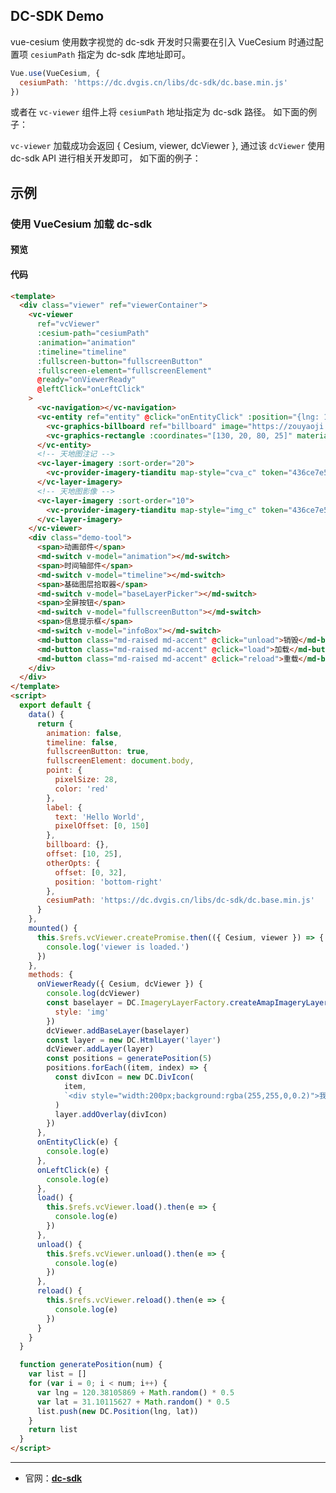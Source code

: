 ## DC-SDK Demo

vue-cesium 使用数字视觉的 dc-sdk 开发时只需要在引入 VueCesium 时通过配置项 `cesiumPath` 指定为 dc-sdk 库地址即可。

```js
Vue.use(VueCesium, {
  cesiumPath: 'https://dc.dvgis.cn/libs/dc-sdk/dc.base.min.js'
})
```
或者在 `vc-viewer` 组件上将 `cesiumPath` 地址指定为 dc-sdk 路径。 如下面的例子：

`vc-viewer` 加载成功会返回 { Cesium, viewer, dcViewer }, 通过该 `dcViewer` 使用 dc-sdk API 进行相关开发即可， 如下面的例子：

## 示例

### 使用 VueCesium 加载 dc-sdk

#### 预览

<doc-preview>
  <template>
    <div class="viewer" ref="viewerContainer">
      <vc-viewer
        ref="vcViewer"
        :cesium-path="cesiumPath"
        :animation="animation"
        :timeline="timeline"
        :fullscreen-button="fullscreenButton"
        :fullscreen-element="fullscreenElement"
        @ready="onViewerReady"
        @leftClick="onLeftClick"
      >
        <vc-navigation></vc-navigation>
        <vc-entity ref="entity" @click="onEntityClick" :position="{lng: 108, lat: 32}" :point="point" :label="label">
          <vc-graphics-billboard ref="billboard" image="https://zouyaoji.top/vue-cesium/favicon.png"></vc-graphics-billboard>
          <vc-graphics-rectangle :coordinates="[130, 20, 80, 25]" material="green"></vc-graphics-rectangle>
        </vc-entity>
        <!-- 天地图注记 -->
        <vc-layer-imagery :sort-order="20">
          <vc-provider-imagery-tianditu map-style="cva_c" token="436ce7e50d27eede2f2929307e6b33c0"></vc-provider-imagery-tianditu>
        </vc-layer-imagery>
        <!-- 天地图影像 -->
        <vc-layer-imagery :sort-order="10">
          <vc-provider-imagery-tianditu map-style="img_c" token="436ce7e50d27eede2f2929307e6b33c0"></vc-provider-imagery-tianditu>
        </vc-layer-imagery>
      </vc-viewer>
      <div class="demo-tool">
        <span>动画部件</span>
        <md-switch v-model="animation"></md-switch>
        <span>时间轴部件</span>
        <md-switch v-model="timeline"></md-switch>
        <span>基础图层拾取器</span>
        <md-switch v-model="baseLayerPicker"></md-switch>
        <span>全屏按钮</span>
        <md-switch v-model="fullscreenButton"></md-switch>
        <span>信息提示框</span>
        <md-switch v-model="infoBox"></md-switch>
        <md-button class="md-raised md-accent" @click="unload">销毁</md-button>
        <md-button class="md-raised md-accent" @click="load">加载</md-button>
        <md-button class="md-raised md-accent" @click="reload">重载</md-button>
      </div>
    </div>
  </template>
  <script>
    export default {
      data() {
        return {
          animation: false,
          timeline: false,
          fullscreenButton: true,
          fullscreenElement: document.body,
          point: {
            pixelSize: 28,
            color: 'red'
          },
          label: {
            text: 'Hello World',
            pixelOffset: [0, 150]
          },
          billboard: {},
          offset: [10, 25],
          otherOpts: {
            offset: [0, 32],
            position: 'bottom-right'
          },
          cesiumPath: 'https://dc.dvgis.cn/libs/dc-sdk/dc.base.min.js'
        }
      },
      mounted() {
        this.$refs.vcViewer.createPromise.then(({ Cesium, viewer }) => {
          console.log('viewer is loaded.')
        })
      },
      methods: {
        onViewerReady({ Cesium, dcViewer }) {
          console.log(dcViewer)
          const baselayer = DC.ImageryLayerFactory.createAmapImageryLayer({
            style: 'img'
          })
          dcViewer.addBaseLayer(baselayer)
          const layer = new DC.HtmlLayer('layer')
          dcViewer.addLayer(layer)
          const positions = generatePosition(5)
          positions.forEach((item, index) => {
            const divIcon = new DC.DivIcon(
              item,
              `<div style="width:200px;background:rgba(255,255,0,0.2)">我是一个div，你可以对我添加css样式和内容</div>`
            )
            layer.addOverlay(divIcon)
          })
        },
        onEntityClick(e) {
          console.log(e)
        },
        onLeftClick(e) {
          console.log(e)
        },
        load() {
          this.$refs.vcViewer.load().then(e => {
            console.log(e)
          })
        },
        unload() {
          this.$refs.vcViewer.unload().then(e => {
            console.log(e)
          })
        },
        reload() {
          this.$refs.vcViewer.reload().then(e => {
            console.log(e)
          })
        }
      }
    }
    function generatePosition(num) {
      var list = []
      for (var i = 0; i < num; i++) {
        var lng = 120.38105869 + Math.random() * 0.5
        var lat = 31.10115627 + Math.random() * 0.5
        list.push(new DC.Position(lng, lat))
      }
      return list
    }
  </script>
</doc-preview>

#### 代码

```html
<template>
  <div class="viewer" ref="viewerContainer">
    <vc-viewer
      ref="vcViewer"
      :cesium-path="cesiumPath"
      :animation="animation"
      :timeline="timeline"
      :fullscreen-button="fullscreenButton"
      :fullscreen-element="fullscreenElement"
      @ready="onViewerReady"
      @leftClick="onLeftClick"
    >
      <vc-navigation></vc-navigation>
      <vc-entity ref="entity" @click="onEntityClick" :position="{lng: 108, lat: 32}" :point="point" :label="label">
        <vc-graphics-billboard ref="billboard" image="https://zouyaoji.top/vue-cesium/favicon.png"></vc-graphics-billboard>
        <vc-graphics-rectangle :coordinates="[130, 20, 80, 25]" material="green"></vc-graphics-rectangle>
      </vc-entity>
      <!-- 天地图注记 -->
      <vc-layer-imagery :sort-order="20">
        <vc-provider-imagery-tianditu map-style="cva_c" token="436ce7e50d27eede2f2929307e6b33c0"></vc-provider-imagery-tianditu>
      </vc-layer-imagery>
      <!-- 天地图影像 -->
      <vc-layer-imagery :sort-order="10">
        <vc-provider-imagery-tianditu map-style="img_c" token="436ce7e50d27eede2f2929307e6b33c0"></vc-provider-imagery-tianditu>
      </vc-layer-imagery>
    </vc-viewer>
    <div class="demo-tool">
      <span>动画部件</span>
      <md-switch v-model="animation"></md-switch>
      <span>时间轴部件</span>
      <md-switch v-model="timeline"></md-switch>
      <span>基础图层拾取器</span>
      <md-switch v-model="baseLayerPicker"></md-switch>
      <span>全屏按钮</span>
      <md-switch v-model="fullscreenButton"></md-switch>
      <span>信息提示框</span>
      <md-switch v-model="infoBox"></md-switch>
      <md-button class="md-raised md-accent" @click="unload">销毁</md-button>
      <md-button class="md-raised md-accent" @click="load">加载</md-button>
      <md-button class="md-raised md-accent" @click="reload">重载</md-button>
    </div>
  </div>
</template>
<script>
  export default {
    data() {
      return {
        animation: false,
        timeline: false,
        fullscreenButton: true,
        fullscreenElement: document.body,
        point: {
          pixelSize: 28,
          color: 'red'
        },
        label: {
          text: 'Hello World',
          pixelOffset: [0, 150]
        },
        billboard: {},
        offset: [10, 25],
        otherOpts: {
          offset: [0, 32],
          position: 'bottom-right'
        },
        cesiumPath: 'https://dc.dvgis.cn/libs/dc-sdk/dc.base.min.js'
      }
    },
    mounted() {
      this.$refs.vcViewer.createPromise.then(({ Cesium, viewer }) => {
        console.log('viewer is loaded.')
      })
    },
    methods: {
      onViewerReady({ Cesium, dcViewer }) {
        console.log(dcViewer)
        const baselayer = DC.ImageryLayerFactory.createAmapImageryLayer({
          style: 'img'
        })
        dcViewer.addBaseLayer(baselayer)
        const layer = new DC.HtmlLayer('layer')
        dcViewer.addLayer(layer)
        const positions = generatePosition(5)
        positions.forEach((item, index) => {
          const divIcon = new DC.DivIcon(
            item,
            `<div style="width:200px;background:rgba(255,255,0,0.2)">我是一个div，你可以对我添加css样式和内容</div>`
          )
          layer.addOverlay(divIcon)
        })
      },
      onEntityClick(e) {
        console.log(e)
      },
      onLeftClick(e) {
        console.log(e)
      },
      load() {
        this.$refs.vcViewer.load().then(e => {
          console.log(e)
        })
      },
      unload() {
        this.$refs.vcViewer.unload().then(e => {
          console.log(e)
        })
      },
      reload() {
        this.$refs.vcViewer.reload().then(e => {
          console.log(e)
        })
      }
    }
  }

  function generatePosition(num) {
    var list = []
    for (var i = 0; i < num; i++) {
      var lng = 120.38105869 + Math.random() * 0.5
      var lat = 31.10115627 + Math.random() * 0.5
      list.push(new DC.Position(lng, lat))
    }
    return list
  }
</script>
```

---

- 官网：**[dc-sdk](http://dc.dvgis.cn/#/index)**
